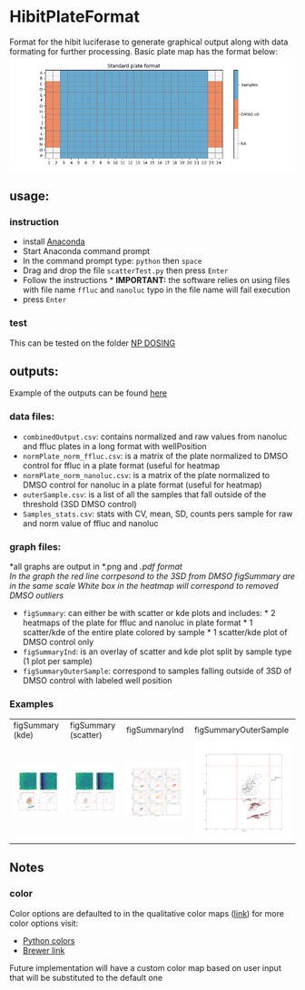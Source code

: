 # HibitPlateFormat
Format for the hibit luciferase to generate graphical output along with data formating for further processing.
Basic plate map has the format below:
<img src="plateFormat.png">

## usage:
### instruction
*  install [Anaconda](https://www.anaconda.com/)
*  Start Anaconda command prompt
*  In the command prompt type: `python` then `space`
*  Drag and drop the file `scatterTest.py` then press `Enter`
*  Follow the instructions<!-- add `space` before drag and drop the **Folder** containing the files of interest -->
		* **IMPORTANT:** the software relies on using files with file name `ffluc` and `nanoluc` typo in the file name will fail execution
*  press `Enter`
### test
This can be tested on the folder [NP DOSING](https://github.com/wAOndering/HibitPlateFormat/tree/main/NP%20DOSING)

## outputs:
Example of the outputs can be found [here](https://github.com/wAOndering/HibitPlateFormat/tree/main/NP%20DOSING/output)

### data files:
* `combinedOutput.csv`: contains normalized and raw values from nanoluc and ffluc plates in a long format with wellPosition
* `normPlate_norm_ffluc.csv`: is a matrix of the plate normalized to DMSO control for ffluc in a plate format (useful for heatmap
* `normPlate_norm_nanoluc.csv`: is a matrix of the plate normalized to DMSO control for nanoluc in a plate format (useful for heatmap)
* `outerSample.csv`: is a list of all the samples that fall outside of the threshold (3SD DMSO control)
* `Samples_stats.csv`: stats with CV, mean, SD, counts pers sample for raw and norm value of ffluc and nanoluc

### graph files:
*all graphs are output in *.png and *.pdf format*   
*In the graph the red line corrpesond to the 3SD from DMSO figSummary are in the same scale*
*White box in the heatmap will correspond to removed DMSO outliers*
* `figSummary`: can either be with scatter or kde plots and includes:
		* 2 heatmaps of the plate for ffluc and nanoluc in plate format
		* 1 scatter/kde of the entire plate colored by sample 
		* 1 scatter/kde plot of DMSO control only
* `figSummaryInd`: is an overlay of scatter and kde plot split by sample type (1 plot per sample)
* `figSummaryOuterSample`: correspond to samples falling outside of 3SD of DMSO control with labeled well position

### Examples
<!-- images here are created within a table -->
<table>
	<tr>
		<td>figSummary (kde)</td>
		<td>figSummary (scatter)</td>
		<td>figSummaryInd</td>
		<td>figSummaryOuterSample</td>
	</tr>
	<tr>
		<td><img src="NP DOSING/output/figSummary_kde.png"></td>
		<td><img src="NP DOSING/output/figSummary_scatter.png"></td>
		<td><img src="NP DOSING/output/figSummaryInd_.png"></td>
		<td><img src="NP DOSING/output/figSummaryOuterSample_.png" ></td>
	</tr>
</table>

## Notes 
### color
Color options are defaulted to in the qualitative color maps ([link](https://matplotlib.org/3.5.0/tutorials/colors/colormaps.html#qualitative)) for more color options visit:

* [Python colors](https://matplotlib.org/3.5.0/tutorials/colors/colormaps.html)
* [Brewer link](https://colorbrewer2.org/)

Future implementation will have a custom color map based on user input that will be substituted to the default one
